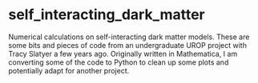 # self_interacting_dark_matter
Numerical calculations on self-interacting dark matter models.
These are some bits and pieces of code from an undergraduate UROP project with Tracy Slatyer a few years ago. Originally written in Mathematica, I am converting some of the code to Python to clean up some plots and potentially adapt for another project.
